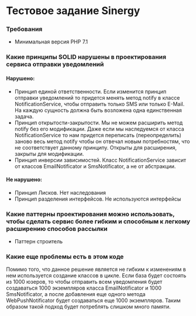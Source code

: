 # Тестовое задание Sinergy

### Требования
- Минимальная версия PHP 7.1

### Какие принципы SOLID нарушены в проектирования сервиса отправки уведомлений

#### Нарушено:
- Принцип единой ответственности. Если изменится принцип отправки уведомлений то придется менять метод notify в классе NotificationService, чтобы отправить только SMS или только E-Mail. На каждую сущность должна быть возложена одна единственная задача.
- Принцип открытости-закрытости. Мы не можем расширить метод notify без его модификации. Даже если мы наследуемся от класса NotificationService то нам придется переписать (переопределить) заново весь метод notify чтобы он отвечал новым потребностям, что не соответствует данному принципу. Открыты для расширения, закрыты для модификации.
- Принцип инверсии зависимостей. Класс NotificationService зависит от классов EmailNotificator и SmsNotificator, а не от абстракции.

#### Не нарушено:
 - Принцип Лисков. Нет наследования
 - Принцип разделения интерфейсов. Не используются интерфейсы

### Какие паттерны проектирования можно использовать, чтобы сделать сервис более гибким и способным к легкому расширению способов рассылки

- Паттерн строитель 

### Какие еще проблемы есть в этом коде

Помимо того, что данное решение является не гибким к изменениям в нем используется создание классов в цикле. Если база будет состоять из 1000 юзеров, то чтобы отправить всем уведомления будет создаваться 1000 экземпляров класса EmailNotificator и 1000 SmsNotificator, а после добавления еще одного метода WebPushNotificator будет создаваться еще 1000 экземпляров. Таким образом такой подход будет потреблять слишком много памяти.
